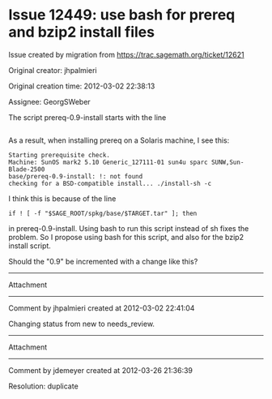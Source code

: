 # Issue 12449: use bash for prereq and bzip2 install files

Issue created by migration from https://trac.sagemath.org/ticket/12621

Original creator: jhpalmieri

Original creation time: 2012-03-02 22:38:13

Assignee: GeorgSWeber

The script prereq-0.9-install starts with the line

```/bin/sh
```

As a result, when installing prereq on a Solaris machine, I see this:

```
Starting prerequisite check.
Machine: SunOS mark2 5.10 Generic_127111-01 sun4u sparc SUNW,Sun-Blade-2500
base/prereq-0.9-install: !: not found
checking for a BSD-compatible install... ./install-sh -c
```

I think this is because of the line

```
if ! [ -f "$SAGE_ROOT/spkg/base/$TARGET.tar" ]; then
```

in prereq-0.9-install. Using bash to run this script instead of sh fixes the problem. So I propose using bash for this script, and also for the bzip2 install script.

Should the "0.9" be incremented with a change like this?


---

Attachment


---

Comment by jhpalmieri created at 2012-03-02 22:41:04

Changing status from new to needs_review.


---

Attachment


---

Comment by jdemeyer created at 2012-03-26 21:36:39

Resolution: duplicate

